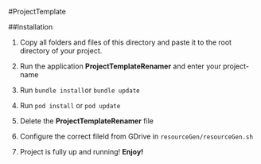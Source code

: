 #ProjectTemplate

##Installation

1. Copy all folders and files of this directory and paste it to the root directory of your project.

2. Run the application **ProjectTemplateRenamer** and enter your project-name

3. Run `bundle install`or `bundle update`

4. Run `pod install` or `pod update`

4. Delete the **ProjectTemplateRenamer** file

5. Configure the correct fileId from GDrive in `resourceGen/resourceGen.sh`

6. Project is fully up and running! **Enjoy!**
